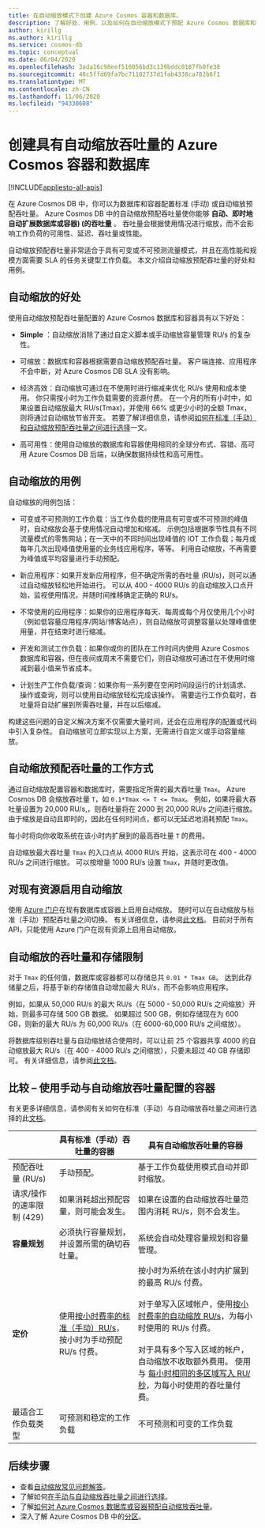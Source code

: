 ```yaml
---
title: 在自动缩放模式下创建 Azure Cosmos 容器和数据库。
description: 了解好处、用例、以及如何在自动缩放模式下预配 Azure Cosmos 数据库和容器。
author: kirillg
ms.author: kirillg
ms.service: cosmos-db
ms.topic: conceptual
ms.date: 06/04/2020
ms.openlocfilehash: 3ada16c98eef516056bd3c139bddc8187fb0fe38
ms.sourcegitcommit: 46c5ffd69fa7bc71102737d1fab4338ca782b6f1
ms.translationtype: MT
ms.contentlocale: zh-CN
ms.lasthandoff: 11/06/2020
ms.locfileid: "94330608"
---
```

# <a name="create-azure-cosmos-containers-and-databases-with-autoscale-throughput"></a>创建具有自动缩放吞吐量的 Azure Cosmos 容器和数据库
[!INCLUDE[appliesto-all-apis](includes/appliesto-all-apis.md)]

在 Azure Cosmos DB 中，你可以为数据库和容器配置标准 (手动) 或自动缩放预配吞吐量。 Azure Cosmos DB 中的自动缩放预配吞吐量使你能够 **自动、即时地自动扩展数据库或容器)  (的吞吐量** 。 吞吐量会根据使用情况进行缩放，而不会影响工作负荷的可用性、延迟、吞吐量或性能。

自动缩放预配吞吐量非常适合于具有可变或不可预测流量模式，并且在高性能和规模方面需要 SLA 的任务关键型工作负载。 本文介绍自动缩放预配吞吐量的好处和用例。

## <a name="benefits-of-autoscale"></a>自动缩放的好处

使用自动缩放预配吞吐量配置的 Azure Cosmos 数据库和容器具有以下好处：

* **Simple** ：自动缩放消除了通过自定义脚本或手动缩放容量管理 RU/s 的复杂性。 

* 可缩放：数据库和容器根据需要自动缩放预配吞吐量。 客户端连接、应用程序不会中断，对 Azure Cosmos DB SLA 没有影响。

* 经济高效：自动缩放可通过在不使用时进行缩减来优化 RU/s 使用和成本使用。 你只需按小时为工作负载需要的资源付费。 在一个月的所有小时中，如果设置自动缩放最大 RU/s(Tmax)，并使用 66% 或更少小时的全额 Tmax，则将通过自动缩放节省开支。 若要了解详细信息，请参阅[如何在标准（手动）和自动缩放预配吞吐量之间进行选择](how-to-choose-offer.md)一文。

* 高可用性：使用自动缩放的数据库和容器使用相同的全球分布式、容错、高可用 Azure Cosmos DB 后端，以确保数据持续性和高可用性。

## <a name="use-cases-of-autoscale"></a>自动缩放的用例

自动缩放的用例包括：

* 可变或不可预测的工作负载：当工作负载的使用具有可变或不可预测的峰值时，自动缩放会基于使用情况自动增加和缩减。 示例包括根据季节性具有不同流量模式的零售网站；在一天中的不同时间出现峰值的 IOT 工作负载；每月或每年几次出现峰值使用量的业务线应用程序，等等。 利用自动缩放，不再需要为峰值或平均容量进行手动预配。 

* 新应用程序：如果开发新应用程序，但不确定所需的吞吐量 (RU/s)，则可以通过自动缩放轻松地开始进行。 可以从 400 - 4000 RU/s 的自动缩放入口点开始，监视使用情况，并随时间推移确定正确的 RU/s。

* 不常使用的应用程序：如果你的应用程序每天、每周或每个月仅使用几个小时（例如低容量应用程序/网站/博客站点），则自动缩放可调整容量以处理峰值使用量，并在结束时进行缩减。 

* 开发和测试工作负载：如果你或你的团队在工作时间内使用 Azure Cosmos 数据库和容器，但在夜间或周末不需要它们，则自动缩放可通过在不使用时缩减到最小值来节省成本。 

* 计划生产工作负载/查询：如果你有一系列要在空闲时间段运行的计划请求、操作或查询，则可以使用自动缩放轻松完成该操作。 需要运行工作负载时，吞吐量将自动扩展到所需吞吐量，并在以后缩减。 

构建这些问题的自定义解决方案不仅需要大量时间，还会在应用程序的配置或代码中引入复杂性。 自动缩放可立即实现以上方案，无需进行自定义或手动容量缩放。 

## <a name="how-autoscale-provisioned-throughput-works"></a>自动缩放预配吞吐量的工作方式

通过自动缩放配置容器和数据库时，需要指定所需的最大吞吐量 `Tmax`。 Azure Cosmos DB 会缩放吞吐量 `T`，如 `0.1*Tmax <= T <= Tmax`。 例如，如果将最大吞吐量设置为 20,000 RU/s,，则吞吐量将在 2000 到 20,000 RU/s 之间进行缩放。 由于缩放是自动且即时的，因此在任何时间点，都可以无延迟地消耗预配 `Tmax`。 

每小时将向你收取系统在该小时内扩展到的最高吞吐量 `T` 的费用。

自动缩放最大吞吐量 `Tmax` 的入口点从 4000 RU/s 开始，这表示可在 400 - 4000 RU/s 之间进行缩放。 可以按增量 1000 RU/s 设置 `Tmax`，并随时更改值。  

## <a name="enable-autoscale-on-existing-resources"></a>对现有资源启用自动缩放

使用 [Azure 门户](how-to-provision-autoscale-throughput.md#enable-autoscale-on-existing-database-or-container)在现有数据库或容器上启用自动缩放。 随时可以在自动缩放与标准（手动）预配吞吐量之间切换。 有关详细信息，请参阅[此文档](autoscale-faq.md#how-does-the-migration-between-autoscale-and-standard-manual-provisioned-throughput-work)。 目前对于所有 API，只能使用 Azure 门户在现有资源上启用自动缩放。

## <a name="throughput-and-storage-limits-for-autoscale"></a><a id="autoscale-limits"></a> 自动缩放的吞吐量和存储限制

对于 `Tmax` 的任何值，数据库或容器都可以存储总共 `0.01 * Tmax GB`。 达到此存储量之后，将基于新的存储值自动增加最大 RU/s，而不会影响应用程序。 

例如，如果从 50,000 RU/s 的最大 RU/s（在 5000 - 50,000 RU/s 之间缩放）开始，则最多可存储 500 GB 数据。 如果超过 500 GB，例如存储现在为 600 GB，则新的最大 RU/s 为 60,000 RU/s（在 6000-60,000 RU/s 之间缩放）。

将数据库级别吞吐量与自动缩放结合使用时，可以让前 25 个容器共享 4000 的自动缩放最大 RU/s（在 400 - 4000 RU/s 之间缩放），只要未超过 40 GB 存储即可。 有关详细信息，请参阅[此文档](autoscale-faq.md#can-i-change-the-max-rus-on-the-database-or-container)。

## <a name="comparison--containers-configured-with-manual-vs-autoscale-throughput"></a>比较 – 使用手动与自动缩放吞吐量配置的容器
有关更多详细信息，请参阅有关如何在标准（手动）与自动缩放吞吐量之间进行选择的此[文档](how-to-choose-offer.md)。  

|| 具有标准（手动）吞吐量的容器  | 具有自动缩放吞吐量的容器 |
|---------|---------|---------|
| 预配吞吐量 (RU/s) | 手动预配。 | 基于工作负载使用模式自动并即时缩放。 |
| 请求/操作的速率限制 (429)  | 如果消耗超出预配容量，则可能会发生。 | 如果在设置的自动缩放吞吐量范围内消耗 RU/s，则不会发生。    |
| **容量规划** |  必须执行容量规划，并设置所需的确切吞吐量。 |    系统会自动处理容量规划和容量管理。 |
| **定价** | 使用[按小时费率的标准（手动）RU/s](https://azure.microsoft.com/pricing/details/cosmos-db/)，按小时为手动预配 RU/s 付费。 | 按小时为系统在该小时内扩展到的最高 RU/s 付费。 <br/><br/> 对于单写入区域帐户，使用[按小时费率的自动缩放 RU/s](https://azure.microsoft.com/pricing/details/cosmos-db/)，为每小时使用的 RU/s 付费。 <br/><br/>对于具有多个写入区域的帐户，自动缩放不收取额外费用。 使用与 [每小时相同的多区域写入 RU/秒](https://azure.microsoft.com/pricing/details/cosmos-db/)，为每小时使用的吞吐量付费。 |
| 最适合工作负载类型 |  可预测和稳定的工作负载|   不可预测和可变的工作负载  |

## <a name="next-steps"></a>后续步骤

* 查看[自动缩放常见问题解答](autoscale-faq.md)。
* 了解如何[在手动与自动缩放吞吐量之间进行选择](how-to-choose-offer.md)。
* 了解[如何对 Azure Cosmos 数据库或容器预配自动缩放吞吐量](how-to-provision-autoscale-throughput.md)。
* 深入了解 Azure Cosmos DB 中的[分区](partitioning-overview.md)。


